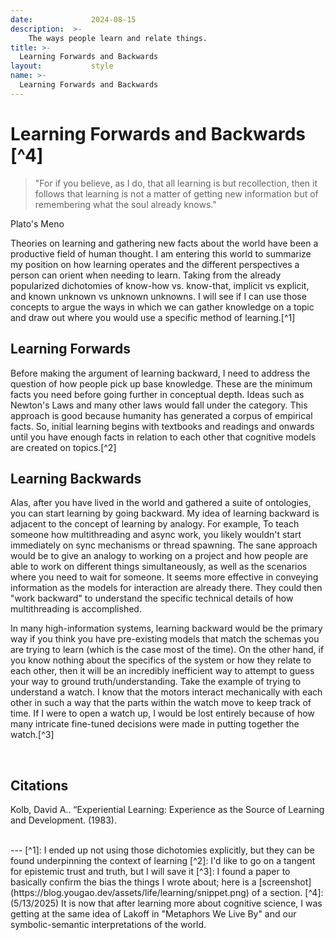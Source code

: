 ```yaml
---
date:             2024-08-15
description:  >-
    The ways people learn and relate things.
title: >-
  Learning Forwards and Backwards
layout:           style
name: >-
  Learning Forwards and Backwards
---
```


# Learning Forwards and Backwards [^4]

> "For if you believe, as I do, that all learning is but recollection, then it follows that learning is not a matter of getting new information but of remembering what the soul already knows."
<figcaption class="blockquote-footer">Plato's Meno</figcaption>

Theories on learning and gathering new facts about the world have been a productive field of human thought. I am entering this world to summarize my position on how learning operates and the different perspectives a person can orient when needing to learn. Taking from the already popularized dichotomies of know-how vs. know-that, implicit vs explicit, and known unknown vs unknown unknowns. I will see if I can use those concepts to argue the ways in which we can gather knowledge on a topic and draw out where you would use a specific method of learning.[^1]

## Learning Forwards

Before making the argument of learning backward, I need to address the question of how people pick up base knowledge. These are the minimum facts you need before going further in conceptual depth. Ideas such as Newton's Laws and many other laws would fall under the category. This approach is good because humanity has generated a corpus of empirical facts. So, initial learning begins with textbooks and readings and onwards until you have enough facts in relation to each other that cognitive models are created on topics.[^2]

## Learning Backwards

Alas, after you have lived in the world and gathered a suite of ontologies, you can start learning by going backward. My idea of learning backward is adjacent to the concept of learning by analogy. For example, To teach someone how multithreading and async work, you likely wouldn't start immediately on sync mechanisms or thread spawning. The sane approach would be to give an analogy to working on a project and how people are able to work on different things simultaneously, as well as the scenarios where you need to wait for someone. It seems more effective in conveying information as the models for interaction are already there. They could then "work backward" to understand the specific technical details of how multithreading is accomplished.

In many high-information systems, learning backward would be the primary way if you think you have pre-existing models that match the schemas you are trying to learn (which is the case most of the time). On the other hand, if you know nothing about the specifics of the system or how they relate to each other, then it will be an incredibly inefficient way to attempt to guess your way to ground truth/understanding. Take the example of trying to understand a watch. I know that the motors interact mechanically with each other in such a way that the parts within the watch move to keep track of time. If I were to open a watch up, I would be lost entirely because of how many intricate fine-tuned decisions were made in putting together the watch.[^3]

<br/>

## Citations

Kolb, David A.. “Experiential Learning: Experience as the Source of Learning and Development. (1983).

<br/>
---
[^1]: I ended up not using those dichotomies explicitly, but they can be found underpinning the context of learning
[^2]: I'd like to go on a tangent for epistemic trust and truth, but I will save it
[^3]: I found a paper to basically confirm the bias the things I wrote about; here is a [screenshot](https://blog.yougao.dev/assets/life/learning/snippet.png) of a section.
[^4]: (5/13/2025) It is now that after learning more about cognitive science, I was getting at the same idea of Lakoff in "Metaphors We Live By" and our symbolic-semantic interpretations of the world.
